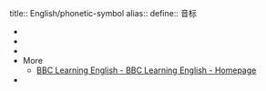 title:: English/phonetic-symbol
alias:: 
define:: 音标

-
-
-
- More
  - [BBC Learning English - BBC Learning English - Homepage](https://www.bbc.co.uk/learningenglish/)
-